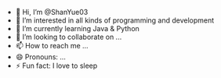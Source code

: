 - 👋 Hi, I’m @ShanYue03
- 👀 I’m interested in all kinds of programming and development
- 🌱 I’m currently learning Java & Python
- 💞️ I’m looking to collaborate on ...
- 📫 How to reach me ...
- 😄 Pronouns: ...
- ⚡ Fun fact: I love to sleep

<!---
ShanYue03/ShanYue03 is a ✨ special ✨ repository because its `README.md` (this file) appears on your GitHub profile.
You can click the Preview link to take a look at your changes.
--->
